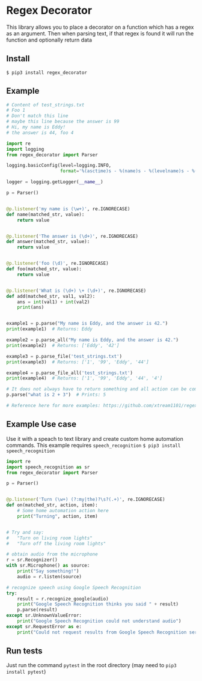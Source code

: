 # Regex Decorator

This library allows you to place a decorator on a function which has a regex as an argument. Then when parsing text, if that regex is found it will run the function and optionally return data


## Install
```
$ pip3 install regex_decorator
```

## Example

```python
# Content of test_strings.txt
# Foo 1
# Don't match this line
# maybe this line because the answer is 99
# Hi, my name is Eddy!
# the answer is 44, foo 4

import re
import logging
from regex_decorator import Parser

logging.basicConfig(level=logging.INFO,
                    format='%(asctime)s - %(name)s - %(levelname)s - %(message)s')

logger = logging.getLogger(__name__)

p = Parser()


@p.listener('my name is (\w+)', re.IGNORECASE)
def name(matched_str, value):
    return value


@p.listener('The answer is (\d+)', re.IGNORECASE)
def answer(matched_str, value):
    return value


@p.listener('foo (\d)', re.IGNORECASE)
def foo(matched_str, value):
    return value


@p.listener('What is (\d+) \+ (\d+)', re.IGNORECASE)
def add(matched_str, val1, val2):
    ans = int(val1) + int(val2)
    print(ans)


example1 = p.parse("My name is Eddy, and the answer is 42.")
print(example1)  # Returns: Eddy

example2 = p.parse_all("My name is Eddy, and the answer is 42.")
print(example2)  # Returns: ['Eddy', '42']

example3 = p.parse_file('test_strings.txt')
print(example3)  # Returns: ['1', '99', 'Eddy', '44']

example4 = p.parse_file_all('test_strings.txt')
print(example4)  # Returns: ['1', '99', 'Eddy', '44', '4']

# It does not always have to return something and all action can be completed in the function like so:
p.parse("what is 2 + 3")  # Prints: 5

# Reference here for more examples: https://github.com/xtream1101/regex-decorator/blob/master/test_parsing.py

```

## Example Use case
Use it with a speach to text library and create custom home automation commands.
This example requires `speech_recognition`
`$ pip3 install speech_recognition`
```python
import re
import speech_recognition as sr
from regex_decorator import Parser

p = Parser()


@p.listener('Turn (\w+) (?:my|the)?\s?(.+)', re.IGNORECASE)
def on(matched_str, action, item):
    # Some home automation action here
    print("Turning", action, item)


# Try and say:
#   "Turn on living room lights"
#   "Turn off the living room lights"

# obtain audio from the microphone
r = sr.Recognizer()
with sr.Microphone() as source:
    print("Say something!")
    audio = r.listen(source)

# recognize speech using Google Speech Recognition
try:
    result = r.recognize_google(audio)
    print("Google Speech Recognition thinks you said " + result)
    p.parse(result)
except sr.UnknownValueError:
    print("Google Speech Recognition could not understand audio")
except sr.RequestError as e:
    print("Could not request results from Google Speech Recognition service; {0}".format(e))
```

## Run tests
Just run the command `pytest` in the root directory (may need to `pip3 install pytest`)
